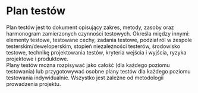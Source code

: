 # Plan testów
Plan testów jest to dokument opisujący zakres, metody, zasoby oraz harmonogram zamierzonych czynności testowych. Określa między innymi:  
elementy testowe, testowane cechy, zadania testowe, podział ról w zespole testerskim/deweloperskim, stopień niezależności testerów, środowisko testowe, technikę projektowania testów, kryteria wejścia i wyjścia, ryzyka projektowe i produktowe.  
Plany testów można rozpisywać jako całość (dla każdego poziomu testowania) lub przygotowywać osobne plany testów dla każdego poziomu testowania indywidualnie. Wszystko jest zależne od metodologii prowadzenia projektu.
